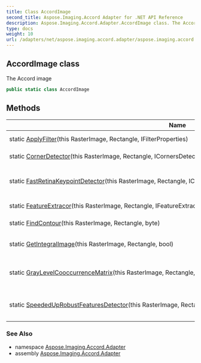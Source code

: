 ```yaml
---
title: Class AccordImage
second_title: Aspose.Imaging.Accord Adapter for .NET API Reference
description: Aspose.Imaging.Accord.Adapter.AccordImage class. The Accord image
type: docs
weight: 10
url: /adapters/net/aspose.imaging.accord.adapter/aspose.imaging.accord.adapter/accordimage/
---
```

## AccordImage class

The Accord image

```csharp
public static class AccordImage
```

## Methods

| Name | Description |
| --- | --- |
| static [ApplyFilter](../../aspose.imaging.accord.adapter/accordimage/applyfilter/)(this RasterImage, Rectangle, IFilterProperties) | Applies the filter. |
| static [CornerDetector](../../aspose.imaging.accord.adapter/accordimage/cornerdetector/)(this RasterImage, Rectangle, ICornersDetectorProperties) | Corners the detector. |
| static [FastRetinaKeypointDetector](../../aspose.imaging.accord.adapter/accordimage/fastretinakeypointdetector/)(this RasterImage, Rectangle, ICornersDetectorProperties) | Fasts the retina keypoint detector. |
| static [FeatureExtracor](../../aspose.imaging.accord.adapter/accordimage/featureextracor/)(this RasterImage, Rectangle, IFeatureExtractorProperties) | Features the extracor. |
| static [FindContour](../../aspose.imaging.accord.adapter/accordimage/findcontour/)(this RasterImage, Rectangle, byte) | Finds the contour. |
| static [GetIntegralImage](../../aspose.imaging.accord.adapter/accordimage/getintegralimage/)(this RasterImage, Rectangle, bool) | Gets the integral image. |
| static [GrayLevelCooccurrenceMatrix](../../aspose.imaging.accord.adapter/accordimage/graylevelcooccurrencematrix/)(this RasterImage, Rectangle, GrayLevelCooccurrenceMatrixProperties) | Grays the level cooccurrence matrix. |
| static [SpeededUpRobustFeaturesDetector](../../aspose.imaging.accord.adapter/accordimage/speededuprobustfeaturesdetector/)(this RasterImage, Rectangle, SpeededUpRobustFeaturesDetectorProperties) | Speededs up robust features detector. |

### See Also

* namespace [Aspose.Imaging.Accord.Adapter](../../aspose.imaging.accord.adapter/)
* assembly [Aspose.Imaging.Accord.Adapter](../../)


